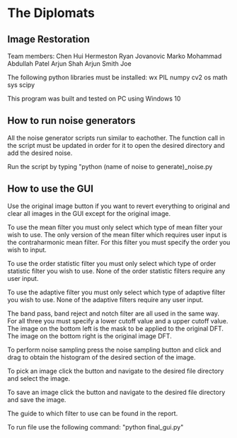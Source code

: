 # The Diplomats
## Image Restoration

Team members:
Chen Hui
Hermeston Ryan
Jovanovic Marko
Mohammad Abdullah
Patel Arjun
Shah Arjun
Smith Joe

The following python libraries must be installed:
wx
PIL
numpy
cv2
os
math
sys
scipy

This program was built and tested on PC using Windows 10

## How to run noise generators

All the noise generator scripts run similar to eachother. The function call in the script must
be updated in order for it to open the desired directory and add the desired noise.

Run the script by typing "python (name of noise to generate)_noise.py


## How to use the GUI

Use the original image button if you want to revert everything to original and clear all images
in the GUI except for the original image.

To use the mean filter you must only select which type of mean filter your wish to use. The only version
of the mean filter which requires user input is the contraharmonic mean filter. For this filter you must
specify the order you wish to input.

To use the order statistic filter you must only select which type of order statistic filter you wish to use.
None of the order statistic filters require any user input.

To use the adaptive filter you must only select which type of adaptive filter you wish to use. None of the 
adaptive filters require any user input.

The band pass, band reject and notch filter are all used in the same way. For all three you must specify a
lower cutoff value and a upper cutoff value. The image on the bottom left is the mask to be applied to the 
original DFT. The image on the bottom right is the original image DFT.

To perform noise sampling press the noise sampling button and click and drag to obtain the histogram of the 
desired section of the image.

To pick an image click the button and navigate to the desired file directory and select the image.

To save an image click the button and navigate to the desired file directory and save the image.

The guide to which filter to use can be found in the report.

To run file use the following command:
"python final_gui.py"

